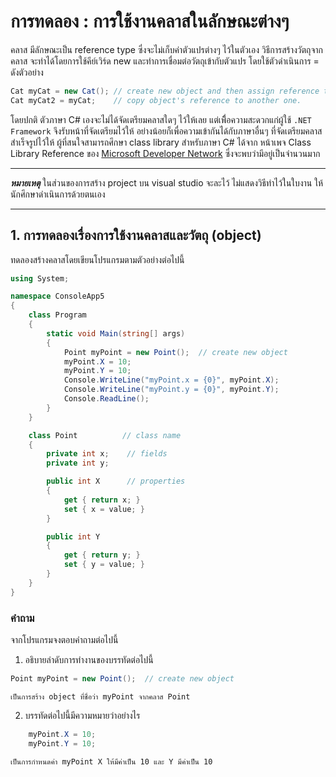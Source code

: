 # การทดลอง : การใช้งานคลาสในลักษณะต่างๆ

คลาส มีลักษณะเป็น reference type ซึ่งจะไม่เก็บค่าตัวแปรต่างๆ ไว้ในตัวเอง วิธีการสร้างวัตถุจากคลาส จะทำได้โดยการใช้คีย์เวิร์ด new และทำการเชื่อมต่อวัตถุเข้ากับตัวแปร โดยใช้ตัวดำเนินการ =  ดังตัวอย่าง

``` C#
Cat myCat = new Cat(); // create new object and then assign reference to variable
Cat myCat2 = myCat;    // copy object's reference to another one.
```

โดยปกติ ตัวภาษา C# เองจะไม่ได้จัดเตรียมคลาสใดๆ ไว้ให้เลย แต่เพื่ิอความสะดวกแก่ผู้ใช้ ```.NET Framework``` จึงรับหน้าที่จัดเตรียมไว้ให้ อย่างน้อยก็เพื่อความเข้ากันได้กับภาษาอื่นๆ ที่จัดเตรียมคลาสสำเร็จรูปไว้ให้ ผู้ที่สนใจสามารถศึกษา class library สำหรับภาษา C# ได้จาก หน้าเพจ Class Library Reference ของ [Microsoft Developer Network](https://msdn.microsoft.com/en-us/library/ms306608.aspx)  ซึ่งจะพบว่ามีอยู่เป็นจำนวนมาก 

***
___หมายเหตุ___  ในส่วนของการสร้าง project บน visual studio จะละไว้ ไม่แสดงวิธีทำไว้ในใบงาน ให้นักศึกษาดำเนินการด้วยตนเอง
***

## 1. การทดลองเรื่องการใช้งานคลาสและวัตถุ (object)
ทดลองสร้างคลาสโดยเขียนโปรแกรมตามตัวอย่างต่อไปนี้

``` c#
using System;

namespace ConsoleApp5
{
    class Program
    {
    	static void Main(string[] args)
    	{
        	Point myPoint = new Point();  // create new object
        	myPoint.X = 10;
        	myPoint.Y = 10;
        	Console.WriteLine("myPoint.x = {0}", myPoint.X);
        	Console.WriteLine("myPoint.y = {0}", myPoint.Y);
        	Console.ReadLine();
    	}
    }

    class Point          // class name
    {
    	private int x;    // fields
    	private int y;

    	public int X      // properties
    	{
        	get { return x; }
        	set { x = value; }
    	}

    	public int Y
    	{
        	get { return y; }
        	set { y = value; }
    	}
    }
}

```

###  คำถาม

จากโปรแกรมจงตอบคำถามต่อไปนี้

1. อธิบายลำดับการทำงานของบรรทัดต่อไปนี้
``` C#
Point myPoint = new Point();  // create new object
```
	เป็นการสร้าง object ที่ชื่อว่า myPoint จากคลาส Point

2. บรรทัดต่อไปนี้มีความหมายว่าอย่างไร

```c#
    myPoint.X = 10;
    myPoint.Y = 10;
```
	เป็นการกำหนดค่า myPoint X ให้มีค่าเป็น 10 และ Y มีค่าเป็น 10